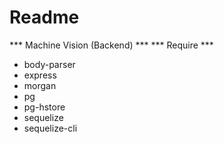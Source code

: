 # Readme

*** Machine Vision (Backend) ***
*** Require ***
* body-parser
* express
* morgan
* pg
* pg-hstore
* sequelize
* sequelize-cli


